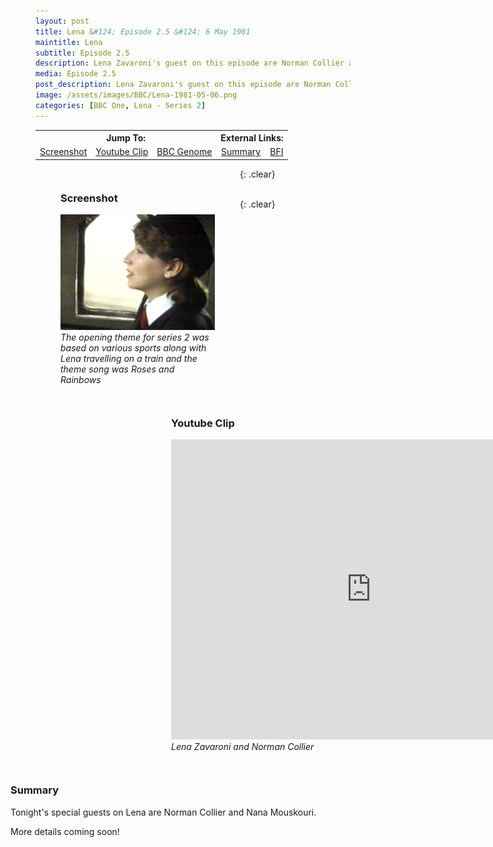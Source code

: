 ```yaml
---
layout: post
title: Lena &#124; Episode 2.5 &#124; 6 May 1981
maintitle: Lena
subtitle: Episode 2.5
description: Lena Zavaroni's guest on this episode are Norman Collier and Nana Mouskouri.
media: Episode 2.5
post_description: Lena Zavaroni's guest on this episode are Norman Collier and Nana Mouskouri.
image: /assets/images/BBC/Lena-1981-05-06.png
categories: [BBC One, Lena - Series 2]
---
```


<table>
<tr align="center">
<th colspan="3">Jump To:</th>
<th colspan="2">External Links:</th>
</tr>
<tr align="center">
<td><a href="#screenshot">Screenshot</a></td>
<td><a href="#youtube-clip">Youtube Clip</a></td>
<td><a href="https://genome.ch.bbc.co.uk/schedules/bbcone/london/1981-05-06#at-20.30">BBC Genome</a></td>
<td><a href="#summary">Summary</a></td>
<td><a href="https://www.bfi.org.uk/films-tv-people/4ce2b84389fd0">BFI</a></td>
</tr>
</table>

<figure class="fig1">
<h3 id="screenshot">Screenshot</h3>
<img src="/assets/images/BBC/Lena-1981-05-06.png" class="full-width">
<cite>The opening theme for series 2 was based on various sports along with Lena travelling on a train and the theme song was Roses and Rainbows</cite>
</figure>

<figure class="fig2">
<h3 id="youtube-clip">Youtube Clip</h3>
<div class="responsive-video"><iframe width="640px" height="480px" src="https://www.youtube.com/embed/aN6G3tBniKQ?rel=0&showinfo=1" frameborder="0" allowfullscreen=""></iframe></div>
<cite>Lena Zavaroni and Norman Collier</cite>
</figure>

{: .clear}

<figure class="fig3">
<h3 id="summary">Summary</h3>
<p>Tonight's special guests on Lena are Norman Collier and Nana Mouskouri.</p>
<p>More details coming soon!</p>
</figure>

<br />{: .clear}

<style>
.fig1 {float:left; width:49%;}

.fig2 {float:right; width:49%;}

.fig3 {float:right; width:100%;}

figcaption {float:left; width:100%;}

@media only screen and (max-width: 700px) {
.fig1, .fig2 {float:left; width:100%;}
figcaption {float:left; width:100%; margin-bottom: 10px;}
}
</style>

